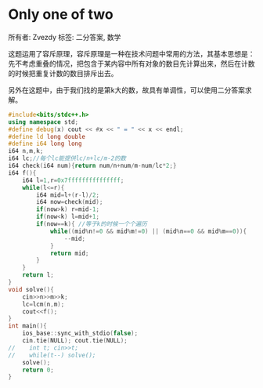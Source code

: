 # Only one of two

所有者: Zvezdy
标签: 二分答案, 数学

这题运用了容斥原理，容斥原理是一种在技术问题中常用的方法，其基本思想是：先不考虑重叠的情况，把包含于某内容中所有对象的数目先计算出来，然后在计数的时候把重复计数的数目排斥出去。

另外在这题中，由于我们找的是第k大的数，故具有单调性，可以使用二分答案求解。

```cpp
#include<bits/stdc++.h>
using namespace std;
#define debug(x) cout << #x << " = " << x << endl;
#define ld long double
#define i64 long long
i64 n,m,k;
i64 lc;//每个lc能提供lc/n+lc/m-2的数
i64 check(i64 num){return num/n+num/m-num/lc*2;}
i64 f(){
    i64 l=1,r=0x7fffffffffffffff;
    while(l<=r){
        i64 mid=l+(r-l)/2;
        i64 now=check(mid);
        if(now>k) r=mid-1;
        if(now<k) l=mid+1;
        if(now==k){ //等于k的时候一个个遍历
            while((mid%n!=0 && mid%m!=0) || (mid%n==0 && mid%m==0)){
                --mid;
            }
            return mid;
        }
    }
    return l;
}
void solve(){
    cin>>n>>m>>k;
    lc=lcm(n,m);
    cout<<f();
}
int main(){
    ios_base::sync_with_stdio(false);
    cin.tie(NULL); cout.tie(NULL);
//    int t; cin>>t;
//    while(t--) solve();
    solve();
    return 0;
}

```